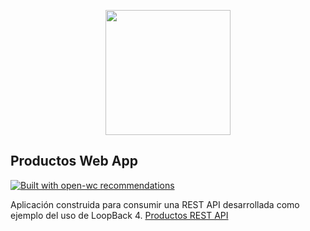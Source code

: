 <p align="center">
  <img width="200" src="https://open-wc.org/hero.png"></img>
</p>

## Productos Web App

[![Built with open-wc recommendations](https://img.shields.io/badge/built%20with-open--wc-blue.svg)](https://github.com/open-wc)

Aplicación construida para consumir una REST API desarrollada como ejemplo del uso de LoopBack 4. [Productos REST API](https://github.com/SGLMaster/productos-rest-api)